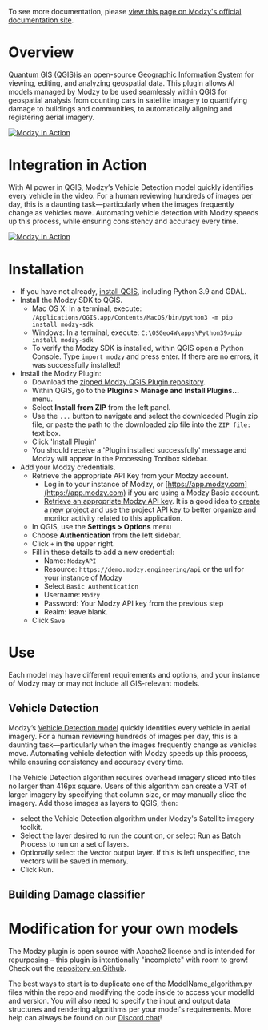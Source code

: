 To see more documentation, please [view this page on Modzy's official documentation site](https://docs.modzy.com/docs/qgis).

# Overview

[Quantum GIS (QGIS)](https://qgis.org)is an open-source [Geographic Information System](https://en.wikipedia.org/wiki/Geographic_information_system) for viewing, editing, and analyzing geospatial data. This plugin allows AI models managed by Modzy to be used seamlessly within QGIS for geospatial analysis from counting cars in satellite imagery to quantifying damage to buildings and communities, to automatically aligning and registering aerial imagery. 

[![Modzy In Action](hhttps://files.readme.io/1a9ebd1-Screen_Shot_2021-07-30_at_8.13.07_AM.png)](https://docs.modzy.com/docs/qgis)

# Integration in Action

With AI power in QGIS, Modzy’s Vehicle Detection model quickly identifies every vehicle in the video. For a human reviewing hundreds of images per day, this is a daunting task—particularly when the images frequently change as vehicles move. Automating vehicle detection with Modzy speeds up this process, while ensuring consistency and accuracy every time.

[![Modzy In Action](https://img.youtube.com/vi/0CjHcPwdA0w/0.jpg)](https://www.youtube.com/watch?v=0CjHcPwdA0w)

# Installation 

- If you have not already, [install QGIS](https://qgis.org/en/site/forusers/download.html), including Python 3.9 and GDAL.
- Install the Modzy SDK to QGIS. 
    - Mac OS X: In a terminal, execute: `/Applications/QGIS.app/Contents/MacOS/bin/python3 -m pip install modzy-sdk`
    - Windows: In a terminal, execute: `C:\OSGeo4W\apps\Python39>pip install modzy-sdk`
    - To verify the Modzy SDK is installed, within QGIS open a Python Console. Type `import modzy` and press enter. If there are no errors, it was successfully installed!
- Install the Modzy Plugin:
    - Download the [zipped Modzy QGIS Plugin repository](https://github.com/modzy/Modzy-QGIS-Plugin/archive/refs/heads/main.zip).
    - Within QGIS, go to the **Plugins > Manage and Install Plugins...** menu. 
    - Select **Install from ZIP** from the left panel.
    - Use the `...` button to navigate and select the downloaded Plugin zip file, or paste the path to the downloaded zip file into the `ZIP file:` text box. 
    - Click 'Install Plugin'
    - You should receive a 'Plugin installed successfully' message and Modzy will appear in the Processing Toolbox sidebar.
- Add your Modzy credentials.
    - Retrieve the appropriate API Key from your Modzy account. 
         - Log in to your instance of Modzy, or [https://app.modzy.com](https://app.modzy.com) if you are using a Modzy Basic account.
         - [Retrieve an appropriate Modzy API key](https://docs.modzy.com/docs/getting-started#key-download-your-api-key). It is a good idea to [create a new project](https://docs.modzy.com/docs/projects-3) and use the project API key to better organize and monitor activity related to this application.
    - In QGIS, use the **Settings > Options** menu
    - Choose **Authentication** from the left sidebar.
    - Click `+` in the upper right. 
    - Fill in these details to add a new credential: 
        - Name: `ModzyAPI`
        - Resource: `https://demo.modzy.engineering/api` or the url for your instance of Modzy
        - Select `Basic Authentication`
        - Username: `Modzy`
        - Password: Your Modzy API key from the previous step
        - Realm: leave blank.
    - Click `Save`

# Use
Each model may have different requirements and options, and your instance of Modzy may or may not include all GIS-relevant models. 


## Vehicle Detection
Modzy’s [Vehicle Detection model]() quickly identifies every vehicle in aerial imagery. For a human reviewing hundreds of images per day, this is a daunting task—particularly when the images frequently change as vehicles move. Automating vehicle detection with Modzy speeds up this process, while ensuring consistency and accuracy every time.  

The Vehicle Detection algorithm requires overhead imagery sliced into tiles no larger than 416px square. Users of this algorithm can create a VRT of larger imagery by specifying that column size, or may manually slice the imagery. Add those images as layers to QGIS, then:
- select the Vehicle Detection algorithm under Modzy's Satellite imagery toolkit. 
- Select the layer desired to run the count on, or select Run as Batch Process to run on a set of layers.
- Optionally select the Vector output layer. If this is left unspecified, the vectors will be saved in memory.
- Click Run.


## Building Damage classifier




# Modification for your own models

The Modzy plugin is open source with Apache2 license and is intended for repurposing – this plugin is intentionally "incomplete" with room to grow! Check out the [repository on Github](https://github.com/modzy/Modzy-QGIS-Plugin/). 

The best ways to start is to duplicate one of the ModelName_algorithm.py files within the repo and modifying the code inside to access your modelId and version. You will also need to specify the input and output data structures and rendering algorithms per your model's requirements. More help can always be found on our [Discord chat](https://discord.gg/Q7VrCDeW53)!